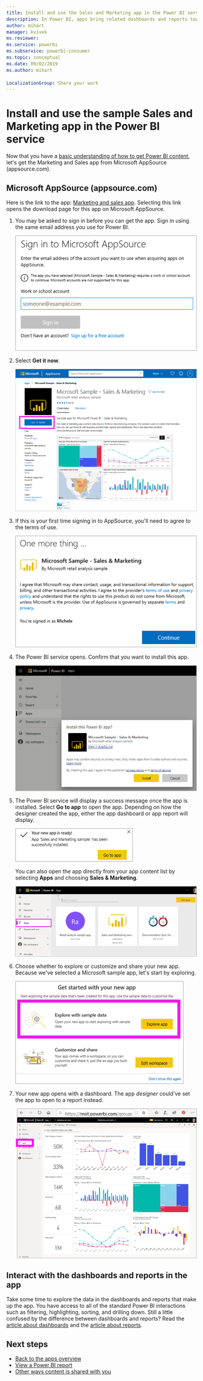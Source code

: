 ```yaml
---
title: Install and use the Sales and Marketing app in the Power BI service
description: In Power BI, apps bring related dashboards and reports together, all in one place. Install the Sales and Marketing app from AppSource.
author: mihart
manager: kvivek
ms.reviewer: 
ms.service: powerbi
ms.subservice: powerbi-consumer
ms.topic: conceptual
ms.date: 09/02/2019
ms.author: mihart

LocalizationGroup: Share your work
---
```

# Install and use the sample Sales and Marketing app in the Power BI service
Now that you have a [basic understanding of how to get Power BI content](end-user-app-view.md), let's get the Marketing and Sales app from Microsoft AppSource (appsource.com). 


## Microsoft AppSource (appsource.com)
Here is the link to the app: [Marketing and sales app](https://appsource.microsoft.com/product/power-bi/microsoft-retail-analysis-sample.salesandmarketingsample?tab=Overview). Selecting this link opens the download page for this app on Microsoft AppSource. 

1. You may be asked to sign in before you can get the app. Sign in using the same email address you use for Power BI. 

    ![AppSource sign in screen  ](./media/end-user-app-marketing/power-bi-sign-in.png)

2. Select **Get it now**. 

    ![AppSource website with Power BI apps selected  ](./media/end-user-app-marketing/power-bi-get-now.png)


3. If this is your first time signing in to AppSource, you'll need to agree to the terms of use. 

    ![AppSource terms of use screen  ](./media/end-user-app-marketing/power-bi-term.png)


4. The Power BI service opens. Confirm that you want to install this app.

    ![Install this app?  ](./media/end-user-apps/power-bi-app-install.png)

5. The Power BI service will display a success message once the app is installed. Select **Go to app** to open the app. Depending on how the designer created the app, either the app dashboard or app report will display.

    ![App successfully installed ](./media/end-user-apps/power-bi-app-ready.png)

    You can also open the app directly from your app content list by selecting **Apps** and choosing **Sales & Marketing**.

    ![Apps in Power BI](./media/end-user-apps/power-bi-apps.png)


6. Choose whether to explore or customize and share your new app. Because we've selected a Microsoft sample app, let's start by exploring. 

    ![Explore with sample data](./media/end-user-apps/power-bi-explore.png)

7.  Your new app opens with a dashboard. The app *designer* could've set the app to open to a report instead.  

    ![Explore with sample data](./media/end-user-apps/power-bi-new-app.png)




## Interact with the dashboards and reports in the app
Take some time to explore the data in the dashboards and reports that make up the app. You have access to all of the standard Power BI interactions such as filtering, highlighting, sorting, and drilling down.  Still a little confused by the difference between dashboards and reports?  Read the [article about dashboards](end-user-dashboards.md) and the [article about reports](end-user-reports.md).  




## Next steps
* [Back to the apps overview](end-user-apps.md)
* [View a Power BI report](end-user-report-open.md)
* [Other ways content is shared with you](end-user-shared-with-me.md)
